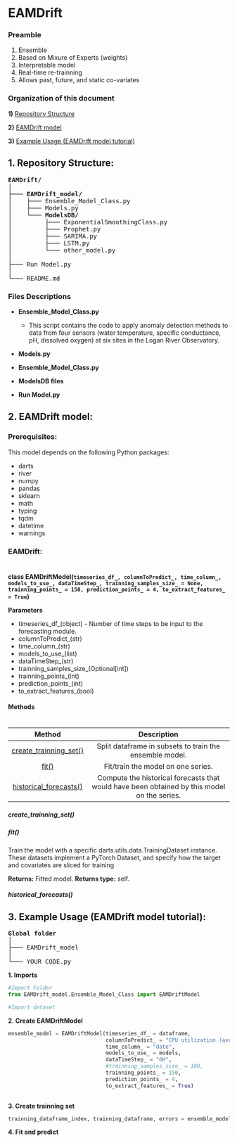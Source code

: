 # EAMDrift

### Preamble
1) Ensemble
2) Based on Mixure of Experts (weights)
3) Interpretable model
4) Real-time re-trainning
5) Allows past, future, and static co-variates

### Organization of this document

**1)** [Repository Structure](#folder_structure)

**2)** [EAMDrift model](#EAMDrift_model)

**3)** [Example Usage (EAMDrift model tutorial)](#usage_example)




## <a name="folder_structure"></a> 1. Repository Structure:

<pre>
<b>EAMDrift/</b>  
│  
├─── <b>EAMDrift_model/</b>  
│    ├─── Ensemble_Model_Class.py  
│    ├─── Models.py  
│    └─── <b>ModelsDB/</b>  
│         ├─── ExponentialSmoothingClass.py  
│         ├─── Prophet.py  
│         ├─── SARIMA.py  
│         ├─── LSTM.py  
│         └─── other_model.py  
│  
├─── Run Model.py  
│  
└─── README.md  
</pre>

### Files Descriptions

- **Ensemble_Model_Class.py**

  - This script contains the code to apply anomaly detection methods to data from four sensors (water temperature, specific conductance, pH, dissolved oxygen) at six sites in the Logan River Observatory. 

- **Models.py**

- **Ensemble_Model_Class.py**

- **ModelsDB files**

- **Run Model.py**

## <a name="EAMDrift_model"></a> 2. EAMDrift model:

### Prerequisites:

This model depends on the following Python packages:

- darts
- river
- numpy
- pandas
- sklearn
- math
- typing
- tqdm
- datetime
- warnings

### EAMDrift:
# 


<b>class EAMDriftModel(```timeseries_df_, columnToPredict_, time_column_, models_to_use_, dataTimeStep_,
                       trainning_samples_size_ = None,
                       trainning_points_ = 150,
                       prediction_points_ = 4,
                       to_extract_features_ = True```)</b>

<b>Parameters</b>
 - timeseries_df_(object) - Number of time steps to be input to the forecasting module.
 - columnToPredict_(str)
 - time_column_(str)
 - models_to_use_(list)
 - dataTimeStep_(str)
 - trainning_samples_size_(Optional[int])
 - trainning_points_(int)
 - prediction_points_(int)
 - to_extract_features_(bool)

#### Methods
# 

| Method | Description |
| :---:   | :---: |
| [create_trainning_set()](#create_trainning_set) | Split dataframe in subsets to train the ensemble model. |
| [fit()](#fit) | Fit/train the model on one series. | 
| [historical_forecasts()](#historical_forecasts) | Compute the historical forecasts that would have been obtained by this model on the series. |


##### <a name="create_trainning_set"></a> create_trainning_set()
##### <a name="fit"></a> fit()
Train the model with a specific darts.utils.data.TrainingDataset instance. These datasets implement a PyTorch Dataset, and specify how the target and covariates are sliced for training

**Returns:** Fitted model.
**Returns type:** self.

##### <a name="historical_forecasts"></a> historical_forecasts()

## <a name="usage_example"></a> 3. Example Usage (EAMDrift model tutorial):

<pre>
<b>Global folder</b>  
│  
├─── EAMDrift_model  
│  
└─── YOUR_CODE.py
</pre>

**1. Imports**
```python
#Import Folder
from EAMDrift_model.Ensemble_Model_Class import EAMDriftModel

#Import dataset

```

**2. Create EAMDriftModel**
```python
ensemble_model = EAMDriftModel(timeseries_df_ = dataframe,                           
                               columnToPredict_ = "CPU utilization (average)",          
                               time_column_ = "date",
                               models_to_use_ = models,
                               dataTimeStep_ = "6H",
                               #trainning_samples_size_ = 100,  
                               trainning_points_ = 150,               
                               prediction_points_ = 4,                
                               to_extract_features_ = True)    
     
```

**3. Create trainning set**
```python
trainning_dataframe_index, trainning_dataframe, errors = ensemble_model.create_trainning_set()
```

**4. Fit and predict**
```python

```







